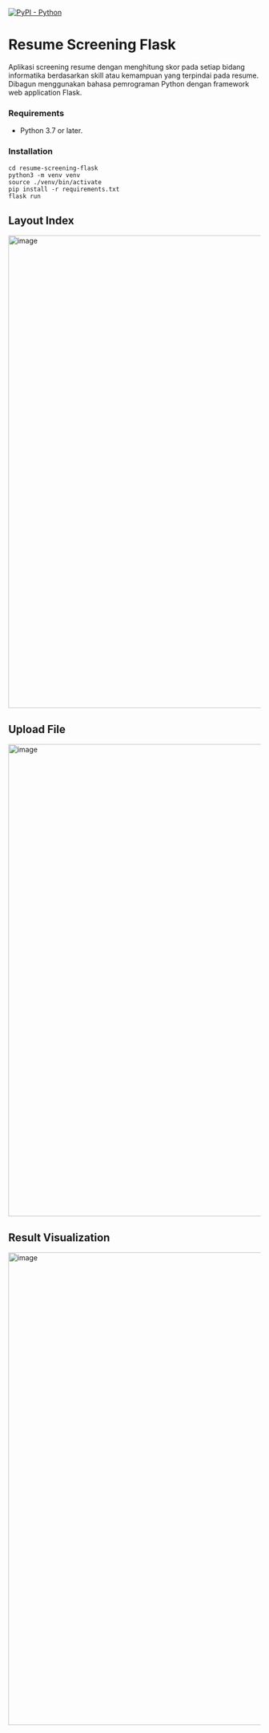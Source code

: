 [![PyPI - Python](https://img.shields.io/pypi/pyversions/iconsdk?logo=pypi)](https://pypi.org/project/iconsdk)

# Resume Screening Flask
Aplikasi screening resume dengan menghitung skor pada setiap bidang informatika berdasarkan skill atau kemampuan yang terpindai pada resume. Dibagun menggunakan bahasa pemrograman Python dengan framework web application Flask.

### Requirements

- Python 3.7 or later.

### Installation

```
cd resume-screening-flask
python3 -m venv venv  
source ./venv/bin/activate  
pip install -r requirements.txt  
flask run
```

## Layout Index
<img width="944" alt="image" src="https://user-images.githubusercontent.com/69528812/186494152-2f64f6a5-9f30-41c3-a3ba-f767e64613db.png">

## Upload File
<img width="943" alt="image" src="https://user-images.githubusercontent.com/69528812/186494254-64d3ea58-1e68-4760-8617-158363369a4d.png">

## Result Visualization
<img width="944" alt="image" src="https://user-images.githubusercontent.com/69528812/186494373-bc9e2286-1f1c-4a71-8c88-9f8bcf61ad96.png">
